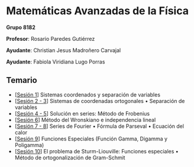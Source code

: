 # Matemáticas Avanzadas de la Física

**Grupo 8182**

**Profesor**: Rosario Paredes Gutiérrez

**Ayudante**: Christian Jesus Madroñero Carvajal

**Ayudante**: Fabiola Viridiana Lugo Porras

## Temario

- [[Sesión 1](/Matem%C3%A1ticas%20Avanzadas%20de%20la%20F%C3%ADsica/Sesi%C3%B3n%2001.pdf)] Sistemas coordenados y separación de variables
- [[Sesión 2 - 3](/Matem%C3%A1ticas%20Avanzadas%20de%20la%20F%C3%ADsica/Sesi%C3%B3n%2002%20-%2003.pdf)] Sistemas de coordenadas ortogonales • Separación de variables
- [[Sesión 4 - 5](/Matem%C3%A1ticas%20Avanzadas%20de%20la%20F%C3%ADsica/Sesi%C3%B3n%2004%20-%2005.pdf)] Solución en series: Método de Frobenius
- [[Sesión 6](/Matem%C3%A1ticas%20Avanzadas%20de%20la%20F%C3%ADsica/Sesi%C3%B3n%2006.pdf)] Método del Wronskiano e independencia lineal
- [[Sesión 7 - 8](/Matem%C3%A1ticas%20Avanzadas%20de%20la%20F%C3%ADsica/Sesi%C3%B3n%2007%20-%2008.pdf)] Series de Fourier • Fórmula de Parseval • Ecuación del calor
- [[Sesión 9](/Matem%C3%A1ticas%20Avanzadas%20de%20la%20F%C3%ADsica/Sesi%C3%B3n%2009.pdf)] Funciones Especiales (Función Gamma, Digamma y Poligamma)
- [[Sesión 10](/Matem%C3%A1ticas%20Avanzadas%20de%20la%20F%C3%ADsica/Sesi%C3%B3n%2010.pdf)] El problema de Sturm-Liouville: Funciones especiales • Método de ortogonalización de Gram-Schmit